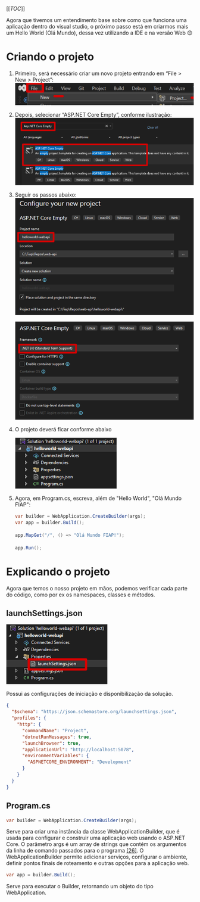 [[_TOC_]]

Agora que tivemos um entendimento base sobre como que funciona uma aplicação dentro do visual studio, o próximo passo está em criarmos mais um Hello World (Olá Mundo), dessa vez utilizando a IDE e na versão Web 😊

# Criando o projeto
      
1. Primeiro, será necessário criar um novo projeto entrando em “File > New > Project”:
   ![image.png](/.attachments/image-eb0a6df8-a62c-4c39-bd75-40ad980284ea.png)
      
2. Depois, selecionar “ASP.NET Core Empty”, conforme ilustração:
   ![image.png](/.attachments/image-22af6e73-594a-4b0d-b2f8-ac68d0814d36.png)
   
3. Seguir os passos abaixo:
   ![image.png](/.attachments/image-96fb50d7-57bf-424f-b21e-fdadd272431e.png)

   ![image.png](/.attachments/image-bd9a33f5-8b01-4839-ab51-45627b27b412.png)

4. O projeto deverá ficar conforme abaixo
   
   ![image.png](/.attachments/image-ee6cb582-68dd-44d5-ae0f-8d5164ccf249.png)

5. Agora, em Program.cs, escreva, além de "Hello World", "Olá Mundo FIAP":

   ```csharp
   var builder = WebApplication.CreateBuilder(args);
   var app = builder.Build();

   app.MapGet("/", () => "Olá Mundo FIAP!");

   app.Run();
   ```

# Explicando o projeto

Agora que temos o nosso projeto em mãos, podemos verificar cada parte do código, como por ex os namespaces, classes e métodos.

## launchSettings.json

![image.png](/.attachments/image-65e40fcc-7d04-459b-8bc2-a4806fe0d0fc.png)

Possui as configurações de iniciação e disponibilização da solução.

```json
{
  "$schema": "https://json.schemastore.org/launchsettings.json",
  "profiles": {
    "http": {
      "commandName": "Project",
      "dotnetRunMessages": true,
      "launchBrowser": true,
      "applicationUrl": "http://localhost:5078",
      "environmentVariables": {
        "ASPNETCORE_ENVIRONMENT": "Development"
      }
    }
  }
}
```

## Program.cs

```csharp
var builder = WebApplication.CreateBuilder(args);
```
      
Serve para criar uma instância da classe WebApplicationBuilder, que é usada para configurar e construir uma aplicação web usando o ASP.NET Core. O parâmetro args é um array de strings que contém os argumentos da linha de comando passados para o programa [[26]](/Advanced-Business-Development-with-.NET/1º-Semestre/Aula-02-%2D-IDE-Visual-Studio,-Primeiro-Programa-em-Csharp/Referências). O WebApplicationBuilder permite adicionar serviços, configurar o ambiente, definir pontos finais de roteamento e outras opções para a aplicação web.
   
```csharp
var app = builder.Build();
```

Serve para executar o Builder, retornando um objeto do tipo WebApplication.

